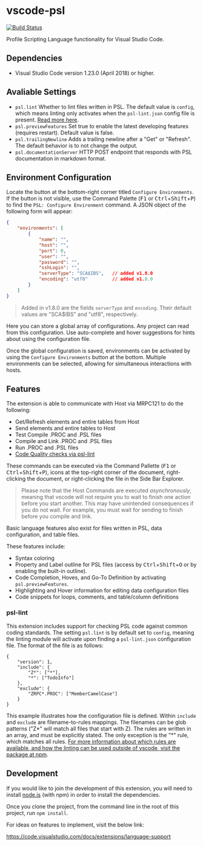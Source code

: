 # vscode-psl

[![Build Status](https://travis-ci.org/ing-bank/vscode-psl.svg?branch=master)](https://travis-ci.org/ing-bank/vscode-psl)

Profile Scripting Language functionality for Visual Studio Code.

## Dependencies

* Visual Studio Code version 1.23.0 (April 2018) or higher.

## Avaliable Settings

* `psl.lint`	Whether to lint files written in PSL. The default value is `config`, which means linting only activates when the `psl-lint.json` config file is present. [Read more here](#psl-lint).
* `psl.previewFeatures`	Set true to enable the latest developing features (requires restart). Default value is false.
* `psl.trailingNewline`	Adds a trailing newline after a "Get" or "Refresh". The default behavior is to not change the output.
* `psl.documentationServer`	HTTP POST endpoint that responds with PSL documentation in markdown format.

## Environment Configuration

Locate the button at the bottom-right corner titled `Configure Environments`. If the button is not visible, use the Command Palette (<kbd>F1</kbd> or <kbd>Ctrl</kbd>+<kbd>Shift</kbd>+<kbd>P</kbd>) to find the `PSL: Configure Environment` command. A JSON object of the following form will appear:
```json
{
	"environments": [
		{
			"name": "",
			"host": "",
			"port": 0,
			"user": "",
			"password": "",
			"sshLogin": "",
			"serverType": "SCA$IBS",   // added v1.8.0
			"encoding": "utf8"         // added v1.8.0
		}
	]
}
```

> Added in v1.8.0 are the fields `serverType` and `encoding`. Their default values are "SCA$IBS" and "utf8", respectively.

Here you can store a global array of configurations. Any project can read from this configuration. Use auto-complete and hover suggestions for hints about using the configuration file.

Once the global configuration is saved, environments can be activated by using the `Configure Environments` button at the bottom. Multiple environments can be selected, allowing for simultaneous interactions with hosts.

## Features

The extension is able to communicate with Host via MRPC121 to do the following:
* Get/Refresh elements and entire tables from Host
* Send elements and entire tables to Host
* Test Compile .PROC and .PSL files
* Compile and Link .PROC and .PSL files
* Run .PROC and .PSL files
* [Code Quality checks via psl-lint](#psl-lint)

These commands can be executed via the Command Pallette (<kbd>F1</kbd> or <kbd>Ctrl</kbd>+<kbd>Shift</kbd>+<kbd>P</kbd>), icons at the top-right corner of the document, right-clicking the document, or right-clicking the file in the Side Bar Explorer.

> Please note that the Host Commands are executed *asynchronously*, meaning that vscode will not require you to wait to finish one action before you start another. This may have unintended consequences if you do not wait. For example, you must wait for sending to finish before you compile and link.

Basic language features also exist for files written in PSL, data configuration, and table files.

These features include:
* Syntax coloring
* Property and Label outline for PSL files (access by <kbd>Ctrl</kbd>+<kbd>Shift</kbd>+<kbd>O</kbd> or by enabling the built-in outline).
* Code Completion, Hoves, and Go-To Definition by activating `psl.previewFeatures`.
* Highlighting and Hover information for editing data configuration files
* Code snippets for loops, comments, and table/column definitions

### psl-lint

This extension includes support for checking PSL code against common coding standards. The setting `psl.lint` is by default set to `config`, meaning the linting module will activate upon finding a `psl-lint.json` configuration file. The format of the file is as follows:

```
{
	"version": 1,
	"include": {
		"Z*": ["*"],
		"*": ["TodoInfo"]
	},
	"exclude": {
		"ZRPC*.PROC": ["MemberCamelCase"]
	}
}
```

This example illustrates how the configuration file is defined. Within `include` and `exclude` are filename-to-rules mappings. The filenames can be glob patterns ("Z*" will match all files that start with Z). The rules are written in an array, and must be explicitly stated. The only exception is the "*" rule, which matches all rules. [For more information about which rules are available, and how the linting can be used outside of vscode, visit the package at npm](https://www.npmjs.com/package/psl-lint).

## Development

If you would like to join the development of this extension, you will need to install [node.js](https://nodejs.org/en/) (with npm) in order to install the dependencies.

Once you clone the project, from the command line in the root of this project, run `npm install`.

For ideas on features to implement, visit the below link:

https://code.visualstudio.com/docs/extensions/language-support
